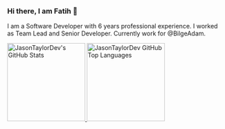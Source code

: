 ### Hi there, I am Fatih 👋
I am a Software Developer with 6 years professional experience. I worked as Team Lead and Senior Developer. Currently work for @BilgeAdam.
 


<a href="https://github.com/jasontaylordev">
  <img height="180em" src="https://github-readme-stats.vercel.app/api?username=handoreyn&show_icons=true&theme=nightowl&count_private=true" alt="JasonTaylorDev's GitHub Stats" />
  <img height="180em" src="https://github-readme-stats.vercel.app/api/top-langs/?username=handoreyn&theme=nightowl&layout=compact" 
    alt="JasonTaylorDev GitHub Top Languages" />
</a>

<!--
**handoreyn/handoreyn** is a ✨ _special_ ✨ repository because its `README.md` (this file) appears on your GitHub profile.

Here are some ideas to get you started:

- 🔭 I’m currently working on ...
- 🌱 I’m currently learning ...
- 👯 I’m looking to collaborate on ...
- 🤔 I’m looking for help with ...
- 💬 Ask me about ...
- 📫 How to reach me: ...
- 😄 Pronouns: ...
- ⚡ Fun fact: ...
-->
